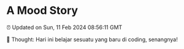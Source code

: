 # A Mood Story

⏰ Updated on Sun, 11 Feb 2024 08:56:11 GMT

💭 Thought: Hari ini belajar sesuatu yang baru di coding, senangnya!

